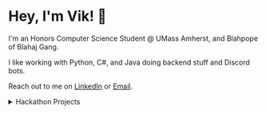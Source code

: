 # Hey, I'm Vik! 👋
I'm an Honors Computer Science Student @ UMass Amherst, and Blahpope of Blahaj Gang.

I like working with Python, C#, and Java doing backend stuff and Discord bots. 

Reach out to me on [LinkedIn](https://www.linkedin.com/in/thevikj/) or [Email](mailto:vikram.jaisingh123@gmail.com).

<details>
<summary>Hackathon Projects</summary>
  Some of my favorites: 
  * [Marvelous](https://devpost.com/software/marvelous-ym2h5a) - Your one-stop solution to get the entire Marvel comic books listings at the best price possible
  * [S.U.A.V.E.](https://devpost.com/software/s-u-a-v-e) - Search and Use APIs Very Easily
  * [PlaywrightPaladin](https://devpost.com/software/playwrightpaladin) - A website and extension to help writers with self-control
  * [Ocarina](https://devpost.com/software/ocarina) - Control your PC with songs from the Legend of Zelda: Ocarina of Time
  [More!](https://devpost.com/vikram-jaisingh123)
</details>
